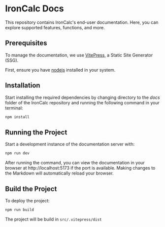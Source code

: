 # IronCalc Docs

This repository contains IronCalc's end-user documentation. Here, you can explore supported features, functions, and more.

## Prerequisites

To manage the documentation, we use [VitePress](https://vitepress.dev/guide/what-is-vitepress), a Static Site Generator (SSG).

First, ensure you have [nodejs](https://nodejs.org/) installed in your system.

## Installation

Start installing the required dependencies by changing directory to the _docs_ folder of the IronCalc repository and running the following command in your terminal:

```bash
npm install
```

## Running the Project

Start a development instance of the documentation server with:

```bash
npm run dev
```

After running the command, you can view the documentation in your browser at http://localhost:5173 if the port is available.
Making changes to the Markdown will automatically reload your browser.


## Build the Project

To deploy the project:

```bash
npm run build
```

The project will be build in `src/.vitepress/dist`

